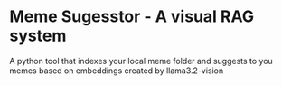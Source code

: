 # Meme Sugesstor - A visual RAG system
A python tool that indexes your local meme folder and suggests to you memes based on embeddings created by llama3.2-vision
